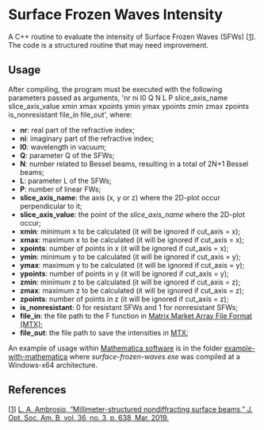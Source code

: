 # Surface Frozen Waves Intensity
A C++ routine to evaluate the intensity of Surface Frozen Waves (SFWs) [[1](#references)].
The code is a structured routine that may need improvement.

## Usage
After compiling, the program must be executed with the following parameters passed as arguments, 'nr ni l0 Q N L P slice_axis_name slice_axis_value xmin xmax xpoints ymin ymax ypoints zmin zmax zpoints is_nonresistant file_in file_out', where:

- **nr**: real part of the refractive index;
- **ni**: imaginary part of the refractive index;
- **l0**: wavelength in vacuum;
- **Q**: parameter Q of the SFWs;
- **N**: number related to Bessel beams, resulting in a total of 2N+1 Bessel beams;
- **L**: parameter L of the SFWs;
- **P**: number of linear FWs;
- **slice_axis_name**: the axis (x, y or z) where the 2D-plot occur perpendicular to it;
- **slice_axis_value**: the point of the *slice_axis_name* where the 2D-plot occur;
- **xmin**: minimum x to be calculated (it will be ignored if cut_axis = x);
- **xmax**: maximum x to be calculated (it will be ignored if cut_axis = x);
- **xpoints**: number of points in x (it will be ignored if cut_axis = x);
- **ymin**: minimum y to be calculated (it will be ignored if cut_axis = y);
- **ymax**: maximum y to be calculated (it will be ignored if cut_axis = y);
- **ypoints**: number of points in y (it will be ignored if cut_axis = y);
- **zmin**: minimum z to be calculated (it will be ignored if cut_axis = z);
- **zmax**: maximum z to be calculated (it will be ignored if cut_axis = z);
- **zpoints**: number of points in z (it will be ignored if cut_axis = z);
- **is_nonresistant**: 0 for resistant SFWs and 1 for nonresistant SFWs;
- **file_in**: the file path to the F function in <a href="https://math.nist.gov/MatrixMarket/formats.html">Matrix Market Array File Format (MTX)</a>;
- **file_out**: the file path to save the intensities in <a href="https://math.nist.gov/MatrixMarket/formats.html">MTX</a>;

An example of usage within <a href="https://www.wolfram.com/mathematica/">Mathematica software</a> is in the folder [example-with-mathematica](example-with-mathematica) where *surface-frozen-waves.exe* was compiled at a Windows-x64 architecture.

## References
[[1](#surface-frozen-waves-intensity)] <a href="https://doi.org/10.1364/JOSAB.36.000638">L. A. Ambrosio, “Millimeter-structured nondiffracting surface beams,” J. Opt. Soc. Am. B, vol. 36, no. 3, p. 638, Mar. 2019.</a>
